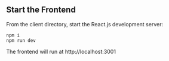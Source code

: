 ## Start the Frontend

From the client directory, start the React.js development server:

```
npm i
npm run dev
```

The frontend will run at http://localhost:3001

